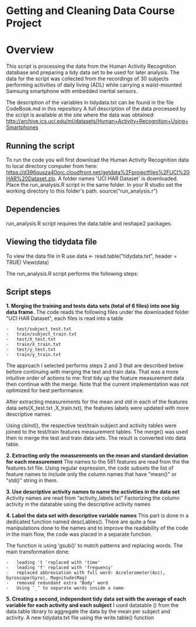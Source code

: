 Getting and Cleaning Data Course Project
========================================

Overview
=========
This script is processing the data from the Human Activity Recognition database and preparing a tidy data set to be used for later analysis. 
The data for the script was collected from the recordings of 30 subjects performing activities of daily living (ADL) while carrying a waist-mounted Samsung smartphone with embedded inertial sensors.

The description of the variables in tidydata.txt can be found in the file CodeBook.md in this repository
A full description of the data processed by the script is available at the site where the data was obtained: 
http://archive.ics.uci.edu/ml/datasets/Human+Activity+Recognition+Using+Smartphones

Running the script
-------------------
To run the code you will first download the Human Activity Recognition data to local directory computer from here:
https://d396qusza40orc.cloudfront.net/getdata%2Fprojectfiles%2FUCI%20HAR%20Dataset.zip.
A folder names 'UCI HAR Dataset' is downloaded. Place the run_analysis.R script in the same folder.
In your R studio set the working directory to this folder's path.
source("run_analysis.r")

Dependencies
-------------
run_analysis.R script requires the data.table and reshape2 packages.

Viewing the tidydata file
-------------------------
To view the data file in R use
data <- read.table("tidydata.txt", header = TRUE)
View(data)

The run_analysis.R script performs the following steps:

Script steps
-------------
**1. Merging the training and tests data sets (total of 6 files) into one big data frame.**
The code reads the following files under the downloaded folder "UCI HAR Dataset", each files is read into a table
```
-	test/subject_test.txt  
-	train/subject_train.txt
-	test/X_test.txt
-	train/X_train.txt
-	test/y_test.txt
-	train/y_train.txt
```
The approach I selected performs steps 2 and 3 that are described below before continuing with merging the test and train data. That was a more intuitive order of actions to me: first tidy up the feature measurement data then continue with the merge. Note that the current implementation was not optimized for best performance.
  
After extracting measurements for the mean and std in each of the features data sets(X_test.txt ,X_train.txt), the features labels were updated with more descriptive names. 

Using cbind(), the respective test/train subject and activity tables were joined to the test/train features measurement tables. The merge() was used then to merge the test and train data sets. The result is converted into data table.

**2. Extracting only the measurements on the mean and standard deviation for each measurement**
The names to the 561 features are read from the the features.txt file.
Using regular expression, the code subsets the list of feature names to include only the column names that have "mean()" or "std()" string in them.

**3. Use descriptive activity names to name the activities in the data set**
Activity names are read from “activity_labels.txt”
Factorizing the column activity in the datatable using the descriptive activity names

**4. Label the data set with descriptive variable names**
This part is done in a dedicated function named descLables().
There are quite a few manipulations done to the names and to improve the readability of the code in the main flow, the code was placed in a separate function.

The function is using ‘gsub()’ to match patterns and replacing words.
The main transformation done:
```
-	leading 't 'replaced with 'time'
-	leading 'f' replaced with 'frequency'
-	replaced abbreviation with full word: Accelerometer(Acc), Gyroscope(Gyro), Magnitude(Mag)
-	removed redundant extra ‘Body’ word
-	Using ‘_’ to separate words inside a name 
```
**5. Creating a second, independent tidy data set with the average of each variable for each activity and each subject**
I used datatable () from the data.table library to aggregate the data by the mean per subject and activity.
A new tidydata.txt file using the write.table() function

